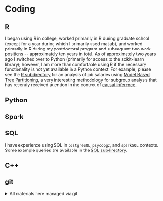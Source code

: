 # Coding

## R

I began using R in college,
worked primarily in R during graduate school (except for a year during which I primarily used matlab),
and worked primarily in R during my postdoctoral program and subsequent two work positions --
approximately ten years in total.
As of approximately two years ago I switched over to Python (primarily for access to the scikit-learn library); however,
I am more than comfortable using R if the necessary functionality is not yet available in a Python context.
For example, please see the [R subdirectory](https://github.com/pointOfive/Examples/Code/SQL) for an analysis
of job salaries using [Model Based Tree Partitioning](http://party.r-forge.r-project.org), a very interesting
methodology for subgroup analysis that has recently received attention in the context of
[causal inference](http://www.pnas.org/content/113/27/7353.full).

## Python

## Spark

## SQL

I have experience using SQL in `postgreSQL`, `psycopg2`, and `sparkSQL` contexts.
Some example queries are available in the [SQL subdirectory](https://github.com/pointOfive/Examples/Code/SQL).

## C++


## git

<details>
<summary>
All materials here managed via git
</summary>

```
git pull https://github.com/pointOfive/Home.git
git checkout -b clone_to_edit
rm README.md
# <oops!>
git checkout -- README.md
# <Edit README.md>
git status
git add README.md
git commit -m 'updating a file'
git branch
git checkout master
git merge clone_to_edit
git branch -d clone_to_edit
git push
```
</details>
